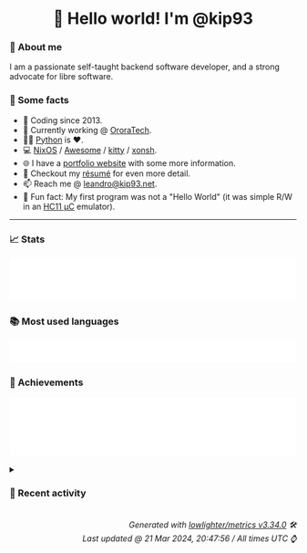 <!-- README template, populated using this action:
     https://github.com/kip93/kip93/blob/main/.github/workflows/readme.yml. -->

<h1 align="center">👋 Hello world! I'm @kip93</h1> <!-- LOGIN => username -->

### 👤 About me

I am a passionate self-taught backend software developer, and a strong advocate for libre software.


### 💬 Some facts

* 📅 Coding since 2013.
* 💼 Currently working @ [OroraTech](https://ororatech.com/).
* 👨‍💻 [Python](https://github.com/search?q=user%3Akip93&l=python) is ❤️. <!-- LOGIN => username -->
* 💻 [NixOS](https://github.com/NixOS/) /
     [Awesome](https://github.com/awesomeWM/) /
     [kitty](https://github.com/kovidgoyal/kitty/) /
     [xonsh](https://github.com/xonsh/).
* 🌐 I have a [portfolio website](https://kip93.net/) with some more information.
* 📝 Checkout my [résumé](https://kip93.net/resume/) for even more detail.
* 📫 Reach me @ [leandro@kip93.net](mailto:leandro@kip93.net).
* 🎲 Fun fact: My first program was not a "Hello World" (it was simple R/W in an [HC11 µC](https://en.wikipedia.org/wiki/68HC11) emulator).


-----------------------------------------------------------------------------------------------------------------------


### 📈 Stats

![](./stats.svg)


### 📚 Most used languages <!-- by percentage, in decreasing order -->

![](./languages.svg)


### 🏅 Achievements

![](./achievements.svg)


<details> <!-- Last activity -->
<!-- Almost verbatim copy of https://github.com/lowlighter/metrics/blob/latest/source/templates/markdown/partials/activity.ejs, but restructured to be foldable. -->
<summary><h3>📰 Recent activity</h3></summary>

* ➡️ Pushed 2 commits in [nixcon/NixConContent](https://github.com/nixcon/NixConContent) on branch `main`
  * [#d1299e5](https://github.com/nixcon/NixConContent/commit/d1299e5) Merge pull request #31 from ibizaman/ibizaman

Add self-hosting with modules contracts
  * [#51018ee](https://github.com/nixcon/NixConContent/commit/51018ee) add self-hosting with modules contracts
  * *On 21 Mar 2024, 17:26:56*
* 🔃 Merged [#31 Add self-hosting with modules contracts](https://github.com/nixcon/NixConContent/pull/31) in [nixcon/NixConContent](https://github.com/nixcon/NixConContent)
                * 1 file changed `++0 --0`
  * *On 21 Mar 2024, 17:26:55*
* 🔃 Merged [#30 add slides for talk &#34;Building Robots with Nix and Bazel&#34;](https://github.com/nixcon/NixConContent/pull/30) in [nixcon/NixConContent](https://github.com/nixcon/NixConContent)
                * 1 file changed `++0 --0`
  * *On 21 Mar 2024, 17:26:18*
* ➡️ Pushed 2 commits in [nixcon/NixConContent](https://github.com/nixcon/NixConContent) on branch `main`
  * [#f683e14](https://github.com/nixcon/NixConContent/commit/f683e14) Merge pull request #30 from badmutex/add-talk-building-robots-with-nix-and-bazel

add slides for talk &#34;Building Robots with Nix and Bazel&#34;
  * [#e80c2d9](https://github.com/nixcon/NixConContent/commit/e80c2d9) add slides for talk &#34;Building Robots with Nix and Bazel&#34;
  * *On 21 Mar 2024, 17:26:19*
</details>


<h6 align="right"><em>
    Generated with <a href="https://github.com/lowlighter/metrics/tree/latest/">lowlighter/metrics v3.34.0</a> 🛠️<br> <!-- VERSION => MAJOR.minor.patch -->
    Last updated @ 21 Mar 2024, 20:47:56 / All times UTC ⌚ <!-- meta.generated => DD/MM/YYYY, hh:mm -->
</em></h6>
